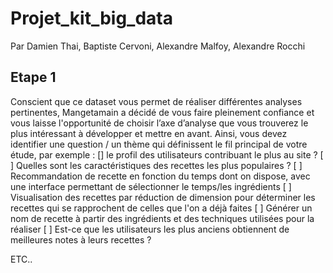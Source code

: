 # Projet_kit_big_data

Par Damien Thai, Baptiste Cervoni, Alexandre Malfoy, Alexandre Rocchi


## Etape 1
Conscient que ce dataset vous permet de réaliser différentes analyses pertinentes,
Mangetamain a décidé de vous faire pleinement confiance et vous laisse
l'opportunité de choisir l’axe d’analyse que vous trouverez le plus intéressant à
développer et mettre en avant.
Ainsi, vous devez identifier une question / un thème qui définissent le fil principal de
votre étude, par exemple :
[] le profil des utilisateurs contribuant le plus au site ?
[ ] Quelles sont les caractéristiques des recettes les plus populaires ?
[ ] Recommandation de recette en fonction du temps dont on dispose, avec une
interface permettant de sélectionner le temps/les ingrédients
[ ] Visualisation des recettes par réduction de dimension pour déterminer les
recettes qui se rapprochent de celles que l'on a déjà faites
[ ] Générer un nom de recette à partir des ingrédients et des techniques utilisées
pour la réaliser
[ ] Est-ce que les utilisateurs les plus anciens obtiennent de meilleures notes à leurs
recettes ?

ETC..
